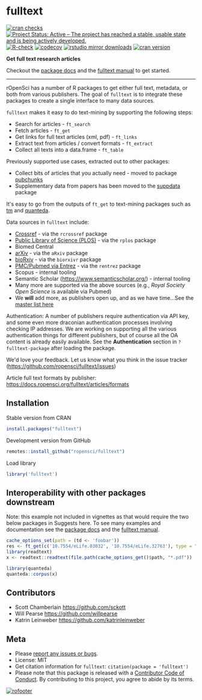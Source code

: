 

fulltext
========

[![cran checks](https://cranchecks.info/badges/worst/fulltext)](https://cranchecks.info/pkgs/fulltext)
[![Project Status: Active – The project has reached a stable, usable state and is being actively developed.](https://www.repostatus.org/badges/latest/active.svg)](https://www.repostatus.org/#active)
[![R-check](https://github.com/ropensci/fulltext/workflows/R-check/badge.svg)](https://github.com/ropensci/fulltext/actions/)
[![codecov](https://codecov.io/gh/ropensci/fulltext/branch/master/graph/badge.svg)](https://codecov.io/gh/ropensci/fulltext)
[![rstudio mirror downloads](https://cranlogs.r-pkg.org/badges/fulltext)](https://github.com/r-hub/cranlogs.app)
[![cran version](https://www.r-pkg.org/badges/version/fulltext)](https://cran.r-project.org/package=fulltext)

__Get full text research articles__

Checkout the [package docs][docs] and the [fulltext manual][ftbook] to get started.

-----

rOpenSci has a number of R packages to get either full text, metadata, or both from various publishers. The goal of `fulltext` is to integrate these packages to create a single interface to many data sources.

`fulltext` makes it easy to do text-mining by supporting the following steps:

* Search for articles - `ft_search`
* Fetch articles - `ft_get`
* Get links for full text articles (xml, pdf) - `ft_links`
* Extract text from articles / convert formats - `ft_extract`
* Collect all texts into a data.frame - `ft_table`

Previously supported use cases, extracted out to other packages:

* Collect bits of articles that you actually need - moved to package [pubchunks][]
* Supplementary data from papers has been moved to the [suppdata][] package


It's easy to go from the outputs of `ft_get` to text-mining packages such as 
[tm](https://cran.r-project.org/package=tm) and 
[quanteda](https://cran.r-project.org/package=quanteda).

Data sources in `fulltext` include:

* [Crossref](https://www.crossref.org/) - via the `rcrossref` package
* [Public Library of Science (PLOS)](https://www.plos.org/) - via the `rplos` package
* Biomed Central
* [arXiv](https://arxiv.org) - via the `aRxiv` package
* [bioRxiv](https://biorxiv.org/) - via the `biorxivr` package
* [PMC/Pubmed via Entrez](https://www.ncbi.nlm.nih.gov/) - via the `rentrez` package
* Scopus - internal tooling
* Semantic Scholar (https://www.semanticscholar.org/) - internal tooling
* Many more are supported via the above sources (e.g., _Royal Society Open Science_ is
available via Pubmed)
* We __will__ add more, as publishers open up, and as we have time...See the [master list here](https://github.com/ropensci/fulltext/issues/4#issuecomment-52376743)

Authentication: A number of publishers require authentication via API key, and some even more
draconian authentication processes involving checking IP addresses. We are working on supporting
all the various authentication things for different publishers, but of course all the OA content
is already easily available. See the **Authentication** section in `?fulltext-package` after 
loading the package.

We'd love your feedback. Let us know what you think in the issue tracker (https://github.com/ropensci/fulltext/issues)

Article full text formats by publisher: https://docs.ropensci.org/fulltext/articles/formats


## Installation

Stable version from CRAN


```r
install.packages("fulltext")
```

Development version from GitHub


```r
remotes::install_github("ropensci/fulltext")
```

Load library


```r
library('fulltext')
```

## Interoperability with other packages downstream

Note: this example not included in vignettes as that would require the two below packages in Suggests here. To see many examples and documentation see the [package docs][docs] and the [fulltext manual][ftbook].


```r
cache_options_set(path = (td <- 'foobar'))
res <- ft_get(c('10.7554/eLife.03032', '10.7554/eLife.32763'), type = "pdf")
library(readtext)
x <- readtext::readtext(file.path(cache_options_get()$path, "*.pdf"))
```


```r
library(quanteda)
quanteda::corpus(x)
```

## Contributors

* Scott Chamberlain <https://github.com/sckott>
* Will Pearse <https://github.com/willpearse>
* Katrin Leinweber <https://github.com/katrinleinweber>

## Meta

* Please [report any issues or bugs](https://github.com/ropensci/fulltext/issues).
* License: MIT
* Get citation information for `fulltext`: `citation(package = 'fulltext')`
* Please note that this package is released with a [Contributor Code of Conduct](https://ropensci.org/code-of-conduct/). By contributing to this project, you agree to abide by its terms.

[![rofooter](https://ropensci.org/public_images/github_footer.png)](https://ropensci.org)

[suppdata]: https://github.com/ropensci/suppdata
[pubchunks]: https://github.com/ropensci/pubchunks
[docs]: https://docs.ropensci.org/fulltext/
[ftbook]: https://books.ropensci.org/fulltext/
